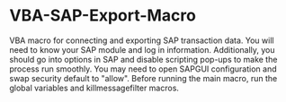 # VBA-SAP-Export-Macro
VBA macro for connecting and exporting SAP transaction data.
You will need to know your SAP module and log in information. Additionally, you should go into options in SAP and disable scripting pop-ups to make the process run smoothly.
You may need to open SAPGUI configuration and swap security default to "allow".
Before running the main macro, run the global variables and killmessagefilter macros.
